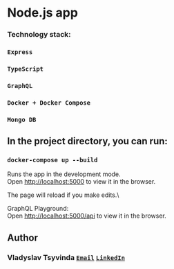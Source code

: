 # Node.js app

### Technology stack:

### `Express`
### `TypeScript`
### `GraphQL`
### `Docker + Docker Compose`
### `Mongo DB`

## In the project directory, you can run:

### `docker-compose up --build`

Runs the app in the development mode.\
Open [http://localhost:5000](http://localhost:5000) to view it in the browser.

The page will reload if you make edits.\

GraphQL Playground:\
Open [http://localhost:5000/api](http://localhost:5000/api) to view it in the browser.

## Author

### Vladyslav Tsyvinda [`Email`](mailto:bardindeveloper@gmail.com) [`LinkedIn`](https://linkedin.com/in/bardin28)
